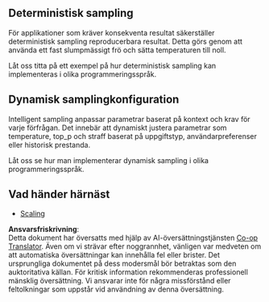 <!--
CO_OP_TRANSLATOR_METADATA:
{
  "original_hash": "b0de03f7a3ff0204d8356bc61325c459",
  "translation_date": "2025-06-02T20:04:30+00:00",
  "source_file": "05-AdvancedTopics/mcp-sampling/README.md",
  "language_code": "sv"
}
-->
## Deterministisk sampling

För applikationer som kräver konsekventa resultat säkerställer deterministisk sampling reproducerbara resultat. Detta görs genom att använda ett fast slumpmässigt frö och sätta temperaturen till noll.

Låt oss titta på ett exempel på hur deterministisk sampling kan implementeras i olika programmeringsspråk.

## Dynamisk samplingkonfiguration

Intelligent sampling anpassar parametrar baserat på kontext och krav för varje förfrågan. Det innebär att dynamiskt justera parametrar som temperature, top_p och straff baserat på uppgiftstyp, användarpreferenser eller historisk prestanda.

Låt oss se hur man implementerar dynamisk sampling i olika programmeringsspråk.

## Vad händer härnäst

- [Scaling](../mcp-scaling/README.md)

**Ansvarsfriskrivning**:  
Detta dokument har översatts med hjälp av AI-översättningstjänsten [Co-op Translator](https://github.com/Azure/co-op-translator). Även om vi strävar efter noggrannhet, vänligen var medveten om att automatiska översättningar kan innehålla fel eller brister. Det ursprungliga dokumentet på dess modersmål bör betraktas som den auktoritativa källan. För kritisk information rekommenderas professionell mänsklig översättning. Vi ansvarar inte för några missförstånd eller feltolkningar som uppstår vid användning av denna översättning.
